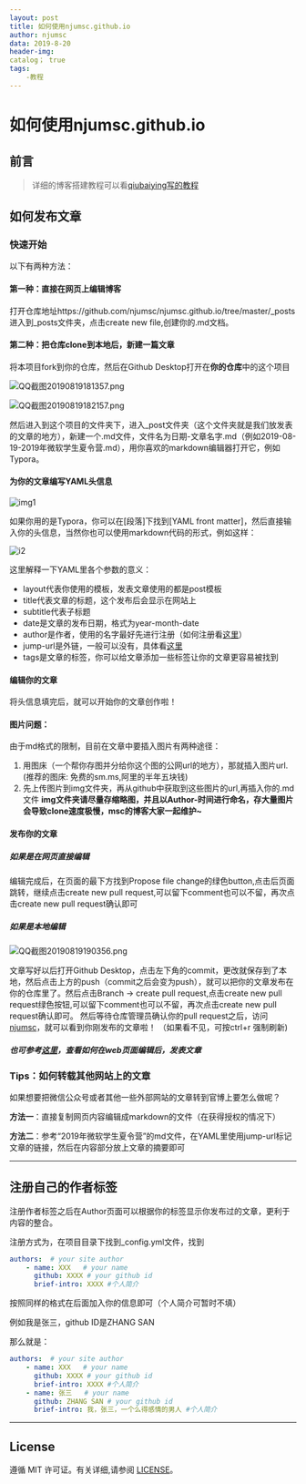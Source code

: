 ```yaml
---
layout: post
title: 如何使用njumsc.github.io
author: njumsc
data: 2019-8-20
header-img:
catalog； true
tags:
    -教程
---
```


# 如何使用njumsc.github.io

## 前言

> 详细的博客搭建教程可以看[qiubaiying写的教程](https://www.jianshu.com/p/e68fba58f75c)

## 如何发布文章

### 快速开始

以下有两种方法：

#### 第一种：直接在网页上编辑博客

打开仓库地址https://github.com/njumsc/njumsc.github.io/tree/master/_posts 进入到_posts文件夹，点击create new file,创建你的.md文档。

#### 第二种：把仓库clone到本地后，新建一篇文章

将本项目fork到你的仓库，然后在Github Desktop打开在**你的仓库**中的这个项目

![QQ截图20190819181357.png](https://i.loli.net/2019/08/19/f6H7cnsDtvRE49Y.png)


![QQ截图20190819182157.png](https://i.loli.net/2019/08/19/36ODMfFIePwU5bH.png)

然后进入到这个项目的文件夹下，进入_post文件夹（这个文件夹就是我们放发表的文章的地方），新建一个.md文件，文件名为日期-文章名字.md（例如2019-08-19-2019年微软学生夏令营.md），用你喜欢的markdown编辑器打开它，例如Typora。

#### 为你的文章编写YAML头信息

![img1](https://i.loli.net/2019/08/19/mrRCLY7h6aNPF4T.png)

如果你用的是Typora，你可以在[段落]下找到[YAML front matter]，然后直接输入你的头信息，当然你也可以使用markdown代码的形式，例如这样：

![i2](https://i.loli.net/2019/08/19/b5zF9n8R4UO2Cd6.png)

这里解释一下YAML里各个参数的意义：

- layout代表你使用的模板，发表文章使用的都是post模板
- title代表文章的标题，这个发布后会显示在网站上
- subtitle代表子标题
- date是文章的发布日期，格式为year-month-date
- author是作者，使用的名字最好先进行注册（如何注册看[这里](#注册自己的作者标签)）
- jump-url是外链，一般可以没有，具体看[这里](#如何转载其他网站上的文章)
- tags是文章的标签，你可以给文章添加一些标签让你的文章更容易被找到



#### 编辑你的文章

将头信息填完后，就可以开始你的文章创作啦！

#### 图片问题：
由于md格式的限制，目前在文章中要插入图片有两种途径：
1. 用图床（一个帮你存图并分给你这个图的公网url的地方），那就插入图片url.(推荐的图床: 免费的sm.ms,阿里的半年五块钱)
2. 先上传图片到img文件夹，再从github中获取到这些图片的url,再插入你的.md文件
**img文件夹请尽量存缩略图，并且以Author-时间进行命名，存大量图片会导致clone速度极慢，msc的博客大家一起维护~**

#### 发布你的文章

##### 如果是在网页直接编辑
编辑完成后，在页面的最下方找到Propose file change的绿色button,点击后页面跳转，继续点击create new pull request,可以留下comment也可以不留，再次点击create new pull request确认即可

##### 如果是本地编辑

![QQ截图20190819190356.png](https://i.loli.net/2019/08/19/SweP9O2X3chIC1a.png)

文章写好以后打开Github Desktop，点击左下角的commit，更改就保存到了本地，然后点击上方的push（commit之后会变为push），就可以把你的文章发布在你的仓库里了。然后点击Branch -> create pull request,点击create new pull request绿色按钮,可以留下comment也可以不留，再次点击create new pull request确认即可。
然后等待仓库管理员确认你的pull request之后，访问[njumsc](http://njumsc.github.io)，就可以看到你刚发布的文章啦！
（如果看不见，可按ctrl+r 强制刷新)

#### *也可参考[这里](https://njumsc.github.io/2017/02/06/快速搭建个人博客/#写文章)，查看如何在web页面编辑后，发表文章*

### Tips：如何转载其他网站上的文章

如果想要把微信公众号或者其他一些外部网站的文章转到官博上要怎么做呢？

**方法一**：直接复制网页内容编辑成markdown的文件（在获得授权的情况下）

**方法二**：参考“2019年微软学生夏令营”的md文件，在YAML里使用jump-url标记文章的链接，然后在内容部分放上文章的摘要即可

---

## 注册自己的作者标签

注册作者标签之后在Author页面可以根据你的标签显示你发布过的文章，更利于内容的整合。

注册方式为，在项目目录下找到_config.yml文件，找到

```yml
authors:  # your site author
	- name: XXX   # your name 
	  github: XXXX # your github id
	  brief-intro: XXXX #个人简介 
```

按照同样的格式在后面加入你的信息即可（个人简介可暂时不填）

例如我是张三，github ID是ZHANG SAN

那么就是：

```yaml
authors:  # your site author
    - name: XXX   # your name 
      github: XXXX # your github id
      brief-intro: XXXX #个人简介 
    - name: 张三   # your name 
      github: ZHANG SAN # your github id
      brief-intro: 我，张三，一个么得感情的男人 #个人简介 
```



---

## License

遵循 MIT 许可证。有关详细,请参阅 [LICENSE](https://github.com/qiubaiying/qiubaiying.github.io/blob/master/LICENSE)。

